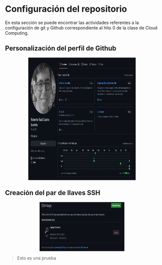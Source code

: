 # Configuración del repositorio

En esta sección se puede encontrar las actividades referentes a la configuración de git y Github correspondiente al hito 0 de la clase de Cloud Computing.

## Personalización del perfil de Github

<p align='center'>
<img src="../imgs/github_profile.png" alt="github_profile" height="400" width=70% align='center'/>
</p>

## Creación del par de llaves SSH

<p align='center'>
<img src="../imgs/saved_key.png" alt="ssh_key" height="160" width=55% align='center'/>
</p>

> Esto es una prueba

